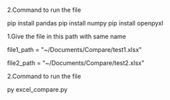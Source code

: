 2.Command to run the file

  pip install pandas
  pip install numpy
  pip install openpyxl

1.Give the file in this path with same name

  file1_path = "~/Documents/Compare/test1.xlsx"
  
  file2_path = "~/Documents/Compare/test2.xlsx"


2.Command to run the file

  py excel_compare.py
